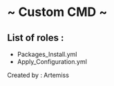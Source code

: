 # ~ Custom CMD ~

## List of roles :
- Packages_Install.yml
- Apply_Configuration.yml

Created by : Artemiss
